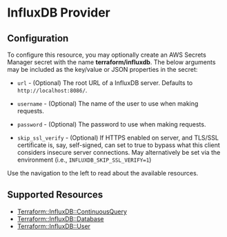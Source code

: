 # InfluxDB Provider

## Configuration

To configure this resource, you may optionally create an AWS Secrets Manager secret with the name **terraform/influxdb**. The below arguments may be included as the key/value or JSON properties in the secret:

* ``url`` - (Optional) The root URL of a InfluxDB server. Defaults to
  `http://localhost:8086/`.

* ``username`` - (Optional) The name of the user to use when making requests.

* ``password`` - (Optional) The password to use when making requests.

* ``skip_ssl_verify`` - (Optional) If HTTPS enabled on server, and TLS/SSL
  certificate is, say, self-signed, can set to true to bypass what this client
  considers insecure server connections. May alternatively be set via the
  environment (i.e., ``INFLUXDB_SKIP_SSL_VERIFY=1``)

Use the navigation to the left to read about the available resources.


## Supported Resources

* [Terraform::InfluxDB::ContinuousQuery](ContinuousQuery.md)
* [Terraform::InfluxDB::Database](Database.md)
* [Terraform::InfluxDB::User](User.md)